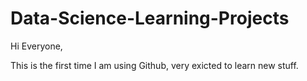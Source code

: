 # Data-Science-Learning-Projects

Hi Everyone,

This is the first time I am using Github, very exicted to learn new stuff.
